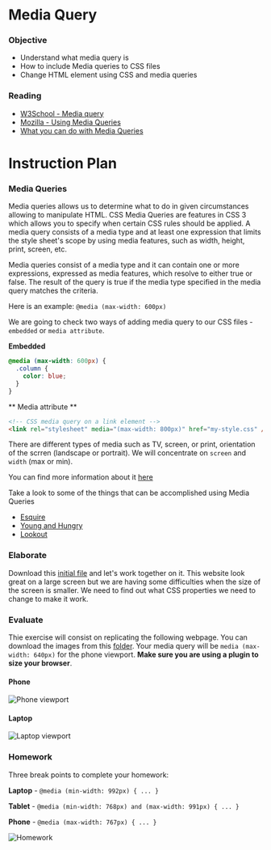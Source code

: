 # Media Query

### Objective

* Understand what media query is
* How to include Media queries to CSS files
* Change HTML element using CSS and media queries

### Reading

* [W3School - Media query](http://www.w3schools.com/cssref/css3_pr_mediaquery.asp)
* [Mozilla - Using Media Queries](https://developer.mozilla.org/en-US/docs/Web/CSS/Media_Queries/Using_media_queries)
* [What you can do with Media Queries](http://mediaqueri.es/)

# Instruction Plan

### Media Queries

Media queries allows us to determine what to do in given circumstances allowing to manipulate HTML. CSS Media Queries are features in CSS 3 which allows you to specify when certain CSS rules should be applied. A media query consists of a media type and at least one expression that limits the style sheet's scope by using media features, such as width, height, print, screen, etc.

Media  queries consist of a media type and it can contain one or more expressions, expressed as media features, which resolve to either true or false. The result of the query is true if the media type specified in the media query matches the criteria.

Here is an example:
`@media (max-width: 600px)`

We are going to check two ways of adding media query to our CSS files - `embedded` or `media attribute`.

**Embedded**

```css
@media (max-width: 600px) {
  .column {
    color: blue;
  }
}
```

** Media attribute **
```html
<!-- CSS media query on a link element -->
<link rel="stylesheet" media="(max-width: 800px)" href="my-style.css" />
```

There are different types of media such as TV, screen, or print, orientation of the scrren (landscape or portrait). We will concentrate on `screen` and `width` (max or min).

You can find more information about it [here](http://cssmediaqueries.com/what-are-css-media-queries.html)

Take a look to some of the things that can be accomplished using Media Queries

* [Esquire](http://www.esquire.co.uk)
* [Young and Hungry](http://youngandhungry.co/)
* [Lookout](https://www.lookout.com/)

### Elaborate

Download this [initial file](../exercises/11/media-query-elaborate.zip) and let's work together on it. This website look great on a large screen but we are having some difficulties when the size of the screen is smaller. We need to find out what CSS properties we need to change to make it work.

### Evaluate

Thie exercise will consist on replicating the following webpage. You can download the images from this [folder](../exercises/11/evaluate). Your media query will be `media (max-width: 640px)` for the phone viewport. **Make sure you are using a plugin to size your browser**.

#### Phone

![Phone viewport](../images/11/evaluate-phone.png)

#### Laptop

![Laptop viewport](../images/11/evaluate-laptop.png)

### Homework

Three break points to complete your homework:

**Laptop** - `@media (min-width: 992px) { ... }`

**Tablet** - `@media (min-width: 768px) and (max-width: 991px) { ... }`

**Phone** - `@media (max-width: 767px) { ... }`

![Homework](../images/11/homework.jpg)